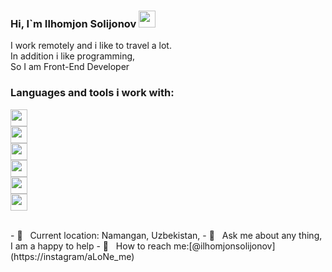### Hi, I`m  Ilhomjon Solijonov  <img src="https://media.giphy.com/media/hvRJCLFzcasrR4ia7z/giphy.gif" width="27px" />

I work remotely and i like to travel a lot.<br/>
In addition i like programming, <br/>
So I am Front-End Developer  <br/>


### Languages and tools i work with:

<code><img src="https://www.w3.org/html/logo/downloads/HTML5_1Color_White.png" width="27px" /> </code>
<code><img src="https://upload.wikimedia.org/wikipedia/commons/thumb/d/d5/CSS3_logo_and_wordmark.svg/1200px-CSS3_logo_and_wordmark.svg.png" width="27px" /> </code>
<code><img src="https://mpng.subpng.com/20180411/cvq/kisspng-javascript-html-computer-software-web-browser-watermark-5acdbd54ac19f7.4484983215234327887049.jpg" width="27px" /> </code>
<code><img src="https://upload.wikimedia.org/wikipedia/commons/thumb/b/b2/Bootstrap_logo.svg/512px-Bootstrap_logo.svg.png" width="27px" /> </code>
<code><img src="https://e7.pngegg.com/pngimages/72/936/png-clipart-sass-cascading-style-sheets-preprocessor-less-postcss-meng-miscellaneous-text-thumbnail.png" width="27px" /> </code>
<code><img src="https://cdn.freebiesupply.com/logos/thumbs/2x/react-1-logo.png" width="27px" /> </code>

<br/>
- 📌 &nbsp; Current location: Namangan, Uzbekistan, 
- 📃 &nbsp; Ask me about any thing, I am a happy to help
- 🔔 &nbsp; How to reach me:[@ilhomjonsolijonov](https://instagram/aLoNe_me)
